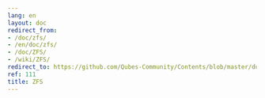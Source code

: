 ```yaml
---
lang: en
layout: doc
redirect_from:
- /doc/zfs/
- /en/doc/zfs/
- /doc/ZFS/
- /wiki/ZFS/
redirect_to: https://github.com/Qubes-Community/Contents/blob/master/docs/configuration/zfs.md
ref: 111
title: ZFS
---
```

